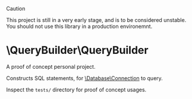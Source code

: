 > [!CAUTION]
> This project is still in a very early stage, and is to be considered unstable.  
> You should not use this library in a production environemnt.

# \QueryBuilder\QueryBuilder

A proof of concept personal project.  

Constructs SQL statements, for [\Database\Connection](https://github.com/allanrehhoff/database) to query.  

Inspect the `tests/` directory for proof of concept usages.
